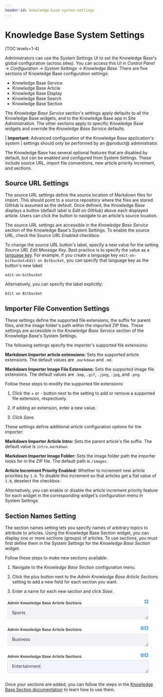 ```yaml
---
header-id: knowledge-base-system-settings
---
```


# Knowledge Base System Settings

[TOC levels=1-4]

Administrators can use the System Settings UI to set the Knowledge Base's global 
configuration (across sites). You can access this UI in *Control Panel* &rarr; 
*Configuration* &rarr; *System Settings* &rarr; *Knowledge Base*. There are five 
sections of Knowledge Base configuration settings: 

-   Knowledge Base Service
-   Knowledge Base Article
-   Knowledge Base Display
-   Knowledge Base Search
-   Knowledge Base Section

The *Knowledge Base Service* section's settings apply defaults to all the 
Knowledge Base widgets, and to the Knowledge Base app in Site Administration. 
The other sections apply to specific Knowledge Base widgets and override the 
*Knowledge Base Service* defaults. 

| **Important:** Advanced configuration of the Knowledge Base application's system
| settings should only be performed by an @product@ administrator.

The Knowledge Base has several optional features that are disabled by default,
but can be enabled and configured from System Settings. These include source
URL, import file conventions, new article priority increment, and sections. 

## Source URL Settings

The source URL settings define the source location of Markdown files for import.
This should point to a source repository where the files are stored. GitHub is
assumed as the default. Once defined, the Knowledge Base displays a button
(default label is *Edit on GitHub*) above each displayed article. Users can
click the button to navigate to an article's source location.

The source URL settings are accessible in the *Knowledge Base Service* section 
of the Knowledge Base's System Settings. To enable the source URL, check the 
*Source URL Enabled* checkbox. 

To change the source URL button's label, specify a new value for the setting 
*Source URL Edit Message Key*. Best practice is to specify the value as a 
[language key](/docs/7-1/tutorials/-/knowledge_base/t/overriding-language-keys). 
For example, if you create a language key `edit-on-bitbucket=Edit on Bitbucket`, 
you can specify that language key as the button's new label: 

    edit-on-bitbucket

Alternatively, you can specify the label explicitly: 

    Edit on Bitbucket

## Importer File Convention Settings

These settings define the supported file extensions, the suffix for parent
files, and the image folder's path within the imported ZIP files. These settings 
are accessible in the *Knowledge Base Service* section of the Knowledge Base's 
System Settings. 

The following settings specify the importer's supported file extensions: 

**Markdown Importer article extensions:** Sets the supported article extensions.
The default values are `.markdown` and `.md`. 

**Markdown Importer Image File Extensions:** Sets the supported image file
extensions. The default values are `.bmp`, `.gif`, `.jpeg`, `.jpg`, and `.png`. 

Follow these steps to modify the supported file extensions: 

1.  Click the *+* or *-* button next to the setting to add or remove a supported 
    file extension, respectively. 
 
2.  If adding an extension, enter a new value. 

3.  Click *Save*.

These settings define additional article configuration options for the importer: 
 
**Markdown Importer Article Intro:** Sets the parent article's file suffix. 
The default value is `intro.markdown`. 

**Markdown Importer Image Folder:** Sets the image folder path the importer 
looks for in the ZIP file. The default path is `/images`. 

**Article Increment Priority Enabled:** Whether to increment new article 
priorities by `1.0`. To disable this increment so that articles get a flat 
value of `1.0`, deselect the checkbox. 

Alternatively, you can enable or disable the article increment priority 
feature for each widget in the corresponding widget's configuration menu in 
System Settings. 

## Section Names Setting

The section names setting lets you specify names of arbitrary topics to 
attribute to articles. Using the Knowledge Base Section widget, you can display 
one or more *sections* (groups) of articles. To use sections, you must first 
define them in the System Settings for the *Knowledge Base Section* widget. 

Follow these steps to make new sections available: 

1.  Navigate to the *Knowledge Base Section* configuration menu. 

2.  Click the plus button next to the *Admin Knowledge Base Article Sections* 
    setting to add a new field for each section you want. 
 
3.  Enter a name for each new section and click *Save*. 

![Figure 1: Create the sections you want to use with the Knowledge Base Section widget.](../../../../images/kb-section-setting.png)

Once your sections are added, you can follow the steps in the 
[Knowledge Base Section documentation](/docs/7-1/user/-/knowledge_base/u/other-knowledge-base-widgets#knowledge-base-section) 
to learn how to use them.

